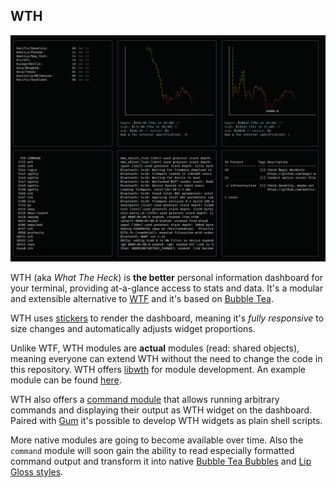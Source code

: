 WTH
---

![WTH](screenshot.png)

WTH (aka *What The Heck*) is **the better** personal information dashboard for 
your terminal, providing at-a-glance access to stats and data. It's a modular 
and extensible alternative to [WTF](https://github.com/wtfutil/wtf) and it's 
based on [Bubble Tea](https://github.com/charmbracelet/bubbletea).

WTH uses [stickers](https://github.com/76creates/stickers) to render the 
dashboard, meaning it's *fully responsive* to size changes and automatically 
adjusts widget proportions.

Unlike WTF, WTH modules are **actual** modules (read: shared objects), meaning 
everyone can extend WTH without the need to change the code in this repository. 
WTH offers [libwth](https://github.com/mrusme/libwth) for module development. An 
example module can be found 
[here](https://github.com/mrusme/wth/tree/master/modules/example).

WTH also offers a [command 
module](https://github.com/mrusme/wth/tree/master/modules/command) that allows 
running arbitrary commands and displaying their output as WTH widget on the 
dashboard. Paired with [Gum](https://github.com/charmbracelet/gum) it's possible 
to develop WTH widgets as plain shell scripts.

More native modules are going to become available over time. Also the `command` 
module will soon gain the ability to read especially formatted command output 
and transform it into native [Bubble Tea 
Bubbles](https://github.com/charmbracelet/bubbles) and [Lip Gloss 
styles](https://github.com/charmbracelet/lipgloss).
